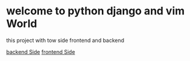 # welcome to python django and vim World

this project with tow side frontend and backend




[backend Side](https://github.com/intrercode/storeAndBlogWithPython/blob/main/core)
[frontend Side](https://github.com/intrercode/storeAndBlogWithPython/tree/main/storefront)
